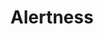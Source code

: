 ---
title: "Alertness"

feat:
  types: ["General"]
  benefit: |
    You get a +2 bonus on all {% skill_link listen %} checks and {% skill_link spot %} checks.
  special: |
    The master of a familiar gains the benefit of the Alertness feat whenever the familiar is within arm's reach.
---